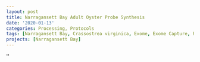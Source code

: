 ```yaml
---
layout: post
title: Narragansett Bay Adult Oyster Probe Synthesis
date: '2020-01-13'
categories: Processing, Protocols
tags: [Narragansett Bay, Crassostrea virginica, Exome, Exome Capture, Probe Synthesiss, Expression, DNA, RNA]
projects: [Narragansett Bay]
---
```



''




